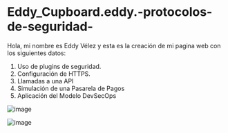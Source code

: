 # Eddy_Cupboard.eddy.-protocolos-de-seguridad-
Hola, mi nombre es Eddy Vélez y esta es la creación de mi pagina web con los siguientes datos:

1) Uso de plugins de seguridad.
2) Configuración de HTTPS.
3) Llamadas a una API
4) Simulación de una Pasarela de Pagos
5) Aplicación del Modelo DevSecOps

![image](https://github.com/user-attachments/assets/f2a70814-43ea-440d-bb9a-5d139476ecd6)

![image](https://github.com/user-attachments/assets/2d985b43-ef93-4baf-b3b0-d9b8fe0b7614)


